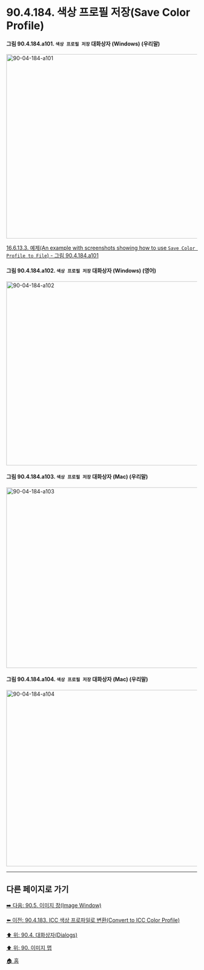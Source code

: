 # 90.4.184. 색상 프로필 저장(Save Color Profile)

<a id="90-04-184-a101"></a>

#### 그림 90.4.184.a101. `색상 프로필 저장` 대화상자 (Windows) (우리말)
<img width="723" height="486" alt="90-04-184-a101" src="https://github.com/user-attachments/assets/420df657-1899-4a60-82cd-87fa4da15f8b" />

[16.6.13.3. 예제(An example with screenshots showing how to use `Save Color Profile to File`) - 그림 90.4.184.a101](./16-06-13-03-example.md#90-04-184-a101)

<a id="90-04-184-a102"></a>

#### 그림 90.4.184.a102. `색상 프로필 저장` 대화상자 (Windows) (영어)
<img width="723" height="485" alt="90-04-184-a102" src="https://github.com/user-attachments/assets/e2689230-7c5e-4319-b5b8-2857654719f8" />

<a id="90-04-184-a103"></a>

#### 그림 90.4.184.a103. `색상 프로필 저장` 대화상자 (Mac) (우리말)
<img width="738" height="476" alt="90-04-184-a103" src="https://github.com/user-attachments/assets/73354e42-4a75-405f-bc71-47bbd38ca199" />

<a id="90-04-184-a104"></a>

#### 그림 90.4.184.a104. `색상 프로필 저장` 대화상자 (Mac) (우리말)
<img width="738" height="465" alt="90-04-184-a104" src="https://github.com/user-attachments/assets/6f38ce0e-4ff0-422f-b527-9f28340f40de" />

***

## 다른 페이지로 가기

[➡️ 다음: 90.5. 이미지 창(Image Window)](./90-05-00-image_window.md)

[⬅️ 이전: 90.4.183. ICC 색상 프로파일로 변환(Convert to ICC Color Profile)](./90-04-0183-convert_to_icc_color_profile.md)

[⬆️ 위: 90.4. 대화상자(Dialogs)](./90-04-0000-dialogs.md)

[⬆️ 위: 90. 이미지 맵](./90-00-image-map.md)

[🏠 홈](./00-home.md)